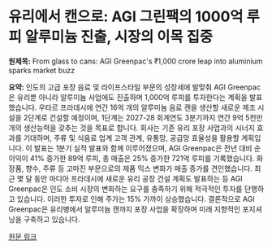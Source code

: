 # 유리에서 캔으로: AGI 그린팩의 1000억 루피 알루미늄 진출, 시장의 이목 집중

**원제목:** From glass to cans: AGI Greenpac's ₹1,000 crore leap into aluminium sparks market buzz

**요약:** 인도의 고급 포장 음료 및 라이프스타일 부문의 성장세에 발맞춰 AGI Greenpac은 유리뿐 아니라 알루미늄 사업에도 진출하며 1,000억 루피를 투자한다는 계획을 발표했습니다.  우타르 프라데시에 연간 16억 개의 알루미늄 음료 캔을 생산할 새로운 제조 시설을 2단계로 건설할 예정이며, 1단계는 2027-28 회계연도 3분기까지 연간 9억 5천만 개의 생산능력을 갖추는 것을 목표로 합니다.  회사는 기존 유리 포장 사업과의 시너지 효과를 기대하며, 주류 및 식음료 업계 고객 관계, 유통망, 공급망 효율성을 활용할 계획입니다.  이 발표는 1분기 실적 발표와 함께 이루어졌으며, AGI Greenpac은 전년 대비 순이익이 41% 증가한 89억 루피, 총 매출은 25% 증가한 721억 루피를 기록했습니다.  화장품, 향수, 주류 등 고마진 부문으로의 제품 믹스 변화가 매출 증가를 견인했습니다.  최근 몇 달 동안 마디아 프라데시에 새로운 유리 공장 건설 계획도 발표하는 등 AGI Greenpac은 인도 소비 시장의 변화하는 요구를 충족하기 위해 적극적인 투자를 단행하고 있습니다.  이러한 투자로 인해 주가는 15% 가까이 상승했습니다.  결론적으로 AGI Greenpac은 유리병에서 알루미늄 캔까지 포장 사업을 확장하며 미래 지향적인 포지셔닝을 구축하고 있습니다.

[원문 링크](https://www.alcircle.com/news/from-glass-to-cans-agi-greenpacs-1-000-crore-leap-into-aluminium-sparks-market-buzz-114820)
